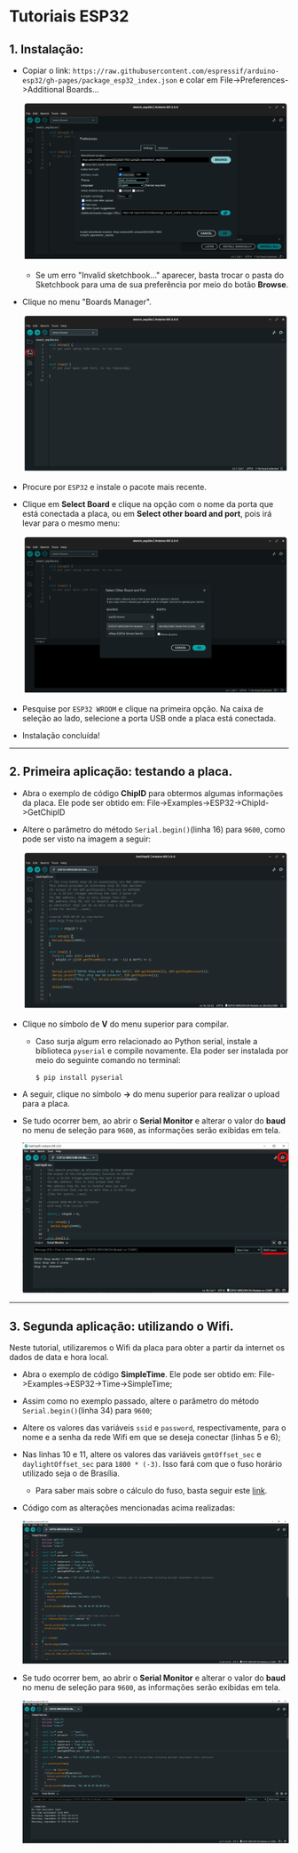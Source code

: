 # Tutoriais ESP32

## 1. Instalação:
* Copiar o link:  ```https://raw.githubusercontent.com/espressif/arduino-esp32/gh-pages/package_esp32_index.json``` e colar em File->Preferences->Additional Boards...

    ![img1](src/1.png)

    * Se um erro "Invalid sketchbook..." aparecer, basta trocar o pasta do Sketchbook para uma de sua preferência por meio do botão **Browse**.

* Clique no menu "Boards Manager".

    ![img1_1](src/4_1.png)

* Procure por ``` ESP32 ``` e instale o pacote mais recente.

* Clique em **Select Board** e clique na opção com o nome da porta que está conectada a placa, ou em **Select other board and port**, pois irá levar para o mesmo menu:

    ![img1_2](src/7.png)

* Pesquise por ```ESP32 WROOM``` e clique na primeira opção. Na caixa de seleção ao lado, selecione a porta USB onde a placa está conectada.

* Instalação concluída!

<hr>

## 2. Primeira aplicação: testando a placa.
* Abra o exemplo de código **ChipID** para obtermos algumas informações da placa. Ele pode ser obtido em: File->Examples->ESP32->ChipId->GetChipID

* Altere o parâmetro do método ```Serial.begin()```(linha 16) para ```9600```, como pode ser visto na imagem a seguir:

    ![img2](src/10.png)

* Clique no símbolo de **V** do menu superior para compilar.

    * Caso surja algum erro relacionado ao Python serial, instale a biblioteca ```pyserial``` e compile novamente. Ela poder ser instalada por meio do seguinte comando no terminal:
        ```
        $ pip install pyserial
        ```
* A seguir, clique no símbolo **->** do menu superior para realizar o upload para a placa.

* Se tudo ocorrer bem, ao abrir o **Serial Monitor** e alterar o valor do **baud** no menu de seleção para ```9600```, as informações serão exibidas em tela.

    ![img2_1](src/17_1.png)

<hr>

## 3. Segunda aplicação: utilizando o Wifi.

Neste tutorial, utilizaremos o Wifi da placa para obter a partir da internet os dados de data e hora local.

* Abra o exemplo de código **SimpleTime**. Ele pode ser obtido em: File->Examples->ESP32->Time->SimpleTime;

* Assim como no exemplo passado, altere o parâmetro do método ```Serial.begin()```(linha 34) para ```9600```;

* Altere os valores das variáveis ```ssid``` e ```password```, respectivamente, para o nome e a senha da rede Wifi em que se deseja conectar (linhas 5 e 6);

* Nas linhas 10 e 11, altere os valores das variáveis ```gmtOffset_sec``` e ```daylightOffset_sec``` para ```1800 * (-3)```. Isso fará com que o fuso horário utilizado seja o de Brasília.

    * Para saber mais sobre o cálculo do fuso, basta seguir este [link](https://lastminuteengineers.com/esp32-ntp-server-date-time-tutorial/).

* Código com as alterações mencionadas acima realizadas:

    ![img3](src/20.png)

* Se tudo ocorrer bem, ao abrir o **Serial Monitor** e alterar o valor do **baud** no menu de seleção para ```9600```, as informações serão exibidas em tela.

    ![img3_1](src/21.png)
